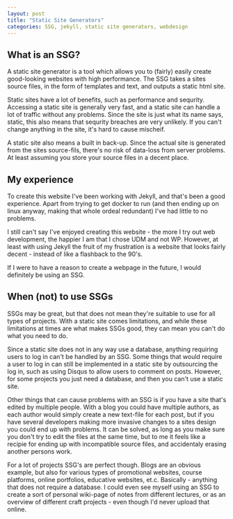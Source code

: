```yaml
---
layout: post
title: "Static Site Generators"
categories: SSG, jekyll, static site generators, webdesign
---
```


## What is an SSG?
A static site generator is a tool which allows you to (fairly) easily create good-looking websites with high performance. The SSG takes a sites source files, in the form of templates and text, and outputs a static html site.

Static sites have a lot of benefits, such as performance and sequrity. Accessing a static site is generally very fast, and a static site can handle a lot of traffic without any problems. Since the site is just what its name says, static, this also means that sequrity breaches are very unlikely. If you can't change anything in the site, it's hard to cause mischeif.

A static site also means a built in back-up. Since the actual site is generated from the sites source-fils, there's no risk of data-loss from server problems. At least assuming you store your source files in a decent place.

## My experience

To create this website I've been working with Jekyll, and that's been a good experience. Apart from trying to get docker to run (and then ending up on linux anyway, making that whole ordeal redundant) I've had little to no problems. 

I still can't say I've enjoyed creating this website - the more I try out web development, the happier I am that I chose UDM and not WP. However, at least with using Jekyll the fruit of my frustration is a website that looks fairly decent - instead of like a flashback to the 90's.

If I were to have a reason to create a webpage in the future, I would definitely be using an SSG. 

## When (not) to use SSGs

SSGs may be great, but that does not mean they're suitable to use for all types of projects. With a static site comes limitations, and while these limitations at times are what makes SSGs good, they can mean you can't do what you need to do.

Since a static site does not in any way use a database, anything requiring users to log in can't be handled by an SSG. Some things that would require a user to log in can still be implemented in a static site by outsourcing the log in, such as using Disqus to allow users to comment on posts. However, for some projects you just need a database, and then you can't use a static site.

Other things that can cause problems with an SSG is if you have a site that's edited by multiple people. With a blog you could have multiple authors, as each author would simply create a new text-file for each post, but if you have several developers making more invasive changes to a sites design you could end up with problems. It can be solved, as long as you make sure you don't try to edit the files at the same time, but to me it feels like a recipie for ending up with incompatible source files, and accidentaly erasing another persons work.

For a lot of projects SSG's are perfect though. Blogs are an obvious example, but also for various types of promotional websites, course platforms, online portfolios, educative websites, et.c. Basically - anything that does not require a database. I could even see myself using an SSG to create a sort of personal wiki-page of notes from different lectures, or as an overview of different craft projects - even though I'd never upload that online.


